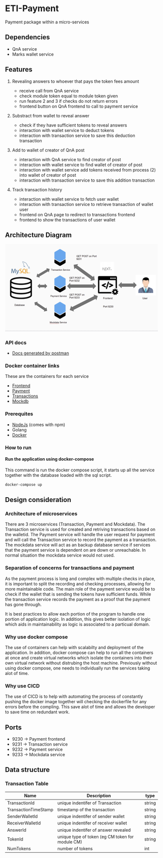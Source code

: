# ETI-Payment

Payment package within a micro-services

<!-- Full url link 'http://10.31.11.12:9230/'. -->

## Dependencies

- QnA service
- Marks wallet service

## Features

1. Revealing answers to whoever that pays the token fees amount

   - receive call from QnA service
   - check module token equal to module token given
   - run feature 2 and 3 if checks do not return errors
   - frontend button on QnA frontend to call to payment service

2. Substract from wallet to reveal answer

   - check if they have sufficient tokens to reveal answers
   - interaction with wallet service to deduct tokens
   - interaction with transaction service to save this deduction transaction

3. Add to wallet of creator of QnA post

   - interaction with QnA service to find creator of post
   - interaction with wallet service to find wallet of creator of post
   - interaction with wallet service add tokens received from process (2) into wallet of creator of post
   - interaction with transaction service to save this addition transaction

4. Track transaction history

   - interaction with wallet service to fetch user wallet
   - interaction with transaction service to retrieve transaction of wallet user
   - frontend on QnA page to redirect to transactions frontend
   - frontend to show the transactions of user wallet

## Architecture Diagram

![Architecture Diagram](https://github.com/ZacharyHRQ/ETI-Payment/blob/main/arch.png)

### API docs

- [Docs generated by postman](https://documenter.getpostman.com/view/10062823/UVeGpQmT)

### Docker container links

These are the containers for each service

- [Frontend](https://hub.docker.com/repository/docker/ubotter/edufi3.18-frontend)
- [Payment](https://hub.docker.com/repository/docker/ubotter/edufi3.18-payment)
- [Transactions](https://hub.docker.com/repository/docker/ubotter/edufi3.18-transactions)
- [Mockdb](https://hub.docker.com/repository/docker/ubotter/edufi3.18-mockdb)

### Prerequites

- [NodeJs](https://nodejs.org/en/) (comes with npm)
- Golang
- [Docker](https://www.docker.com/get-started)

### How to run

#### Run the application using docker-compose

This command is run the docker compose script, it starts up all the service together with the database loaded with the sql script.

```bash
docker-compose up
```

## Design consideration

### Architecture of microservices

There are 3 microservices (Transaction, Payment and Mockdata). The Transaction service is used for created and retriving transactions based on the walletid. The Payment service will handle the user request for payment and will call the Transaction service to record the payment as a transaction. The mockdata service will act as an backup database service if services that the payment service is dependent on are down or unreachable. In normal situation the mockdata service would not used.

### Separation of concerns for transactions and payment

As the payment process is long and complex with multiple checks in place, it is important to split the recording and checking processes, allowing for more maintainable code. The main role of the payment service would be to check if the wallet that is sending the tokens have sufficient funds.
While the transaction service records the payment as a proof that the payment has gone through.

It is best practices to allow each portion of the program to handle one portion of application logic. In addition, this gives better isolation of logic which aids in maintainability as logic is associated to a particual domain.

### Why use docker compose

The use of containers can help with scalabilty and deployment of the application. In addition, docker compose can help to run all the containers at once and create virtual networks which isolate the containers into their own virtual network without distrubing the host machine. Previously without using docker compose, one needs to individually run the services taking alot of time.

### Why use CICD

The use of CICD is to help with automating the process of constantly pushing the docker image together will checking the dockerfile for any errors before the compling. This save alot of time and allows the developer to save time on redundant work.

## Ports

- 9230 -> Payment frontend
- 9231 -> Transaction service
- 9232 -> Payment service
- 9233 -> Mockdata service

## Data structure

### Transaction Table

| Name                 | Description                                      | type   |
| -------------------- | ------------------------------------------------ | ------ |
| TransactionId        | unique indentifer of Transaction                 | string |
| TransactionTimeStamp | timestamp of the transaction                     | string |
| SenderWalletId       | unique indentifer of sender wallet               | string |
| ReceiverWalletId     | unique indentifer of receiver wallet             | string |
| AnswerId             | unique indentifer of answer revealed             | string |
| TokenId              | unique type of token (eg CM token for module CM) | string |
| NumTokens            | number of tokens                                 | int    |
